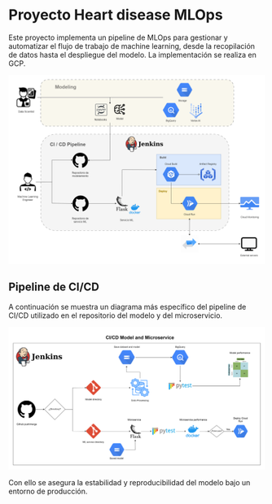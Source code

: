 # Proyecto Heart disease MLOps

Este proyecto implementa un pipeline de MLOps para gestionar y automatizar el flujo de trabajo de machine learning, desde la recopilación de datos hasta el despliegue del modelo. La implementación se realiza en GCP.

![Diagrama General de MLOps](docs/diagrama_general.png)


## Pipeline de CI/CD

A continuación se muestra un diagrama más específico del pipeline de CI/CD utilizado en el repositorio del modelo y del microservicio.

![Diagrama de CI/CD](docs/diagrama_cicd.png)

Con ello se asegura la estabilidad y reproducibilidad del modelo bajo un entorno de producción.
